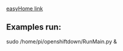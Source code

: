 ﻿[easyHome link](http://php-easyhome.rhcloud.com/)

## Examples run:
sudo /home/pi/openshiftdown/RunMain.py &